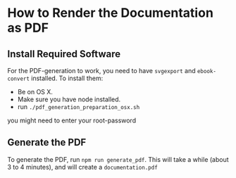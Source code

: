 # How to Render the Documentation as PDF

## Install Required Software

For the PDF-generation to work, you need to have `svgexport` and `ebook-convert`
installed. To install them:

- Be on OS X.
- Make sure you have node installed.
- run `./pdf_generation_preparation_osx.sh`

you might need to enter your root-password

## Generate the PDF

To generate the PDF, run `npm run generate_pdf`. This will take a while (about 3
to 4 minutes), and will create a `documentation.pdf`

